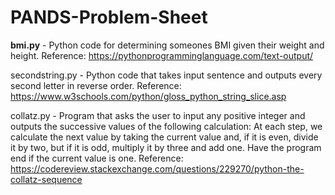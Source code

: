# PANDS-Problem-Sheet
<b>bmi.py</b>  -  Python code for determining someones BMI given their weight and height. Reference: https://pythonprogramminglanguage.com/text-output/

secondstring.py - Python code that takes input sentence and outputs every second letter in reverse order. Reference: https://www.w3schools.com/python/gloss_python_string_slice.asp

collatz.py - Program that asks the user to input any positive integer and outputs the successive values of the following calculation: At each step, we calculate the next value by taking the current value and, if it is even, divide it by two, but if it is odd, multiply it by three and add one. Have the program end if the current value is one. Reference: https://codereview.stackexchange.com/questions/229270/python-the-collatz-sequence
